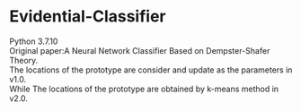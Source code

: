 # Evidential-Classifier
Python 3.7.10  
Original paper:A Neural Network Classifier Based on Dempster-Shafer Theory.  
The locations of the prototype are consider and update as the parameters in v1.0.  
While The locations of the prototype are obtained by k-means method in v2.0.  
